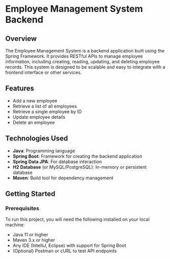# Employee Management System Backend

## Overview

The Employee Management System is a backend application built using the Spring Framework. It provides RESTful APIs to manage employee information, including creating, reading, updating, and deleting employee records. This system is designed to be scalable and easy to integrate with a frontend interface or other services.

## Features

- Add a new employee
- Retrieve a list of all employees
- Retrieve a single employee by ID
- Update employee details
- Delete an employee

## Technologies Used

- **Java**: Programming language
- **Spring Boot**: Framework for creating the backend application
- **Spring Data JPA**: For database interaction
- **H2 Database** (or MySQL/PostgreSQL): In-memory or persistent database
- **Maven**: Build tool for dependency management

## Getting Started

### Prerequisites

To run this project, you will need the following installed on your local machine:

- Java 11 or higher
- Maven 3.x or higher
- Any IDE (IntelliJ, Eclipse) with support for Spring Boot
- (Optional) Postman or cURL to test API endpoints
